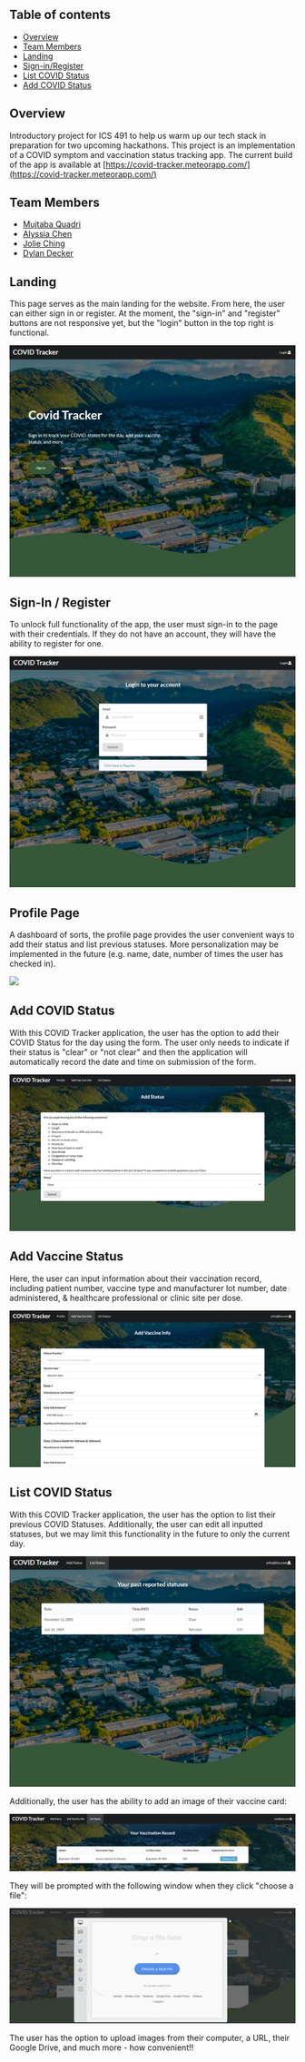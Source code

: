 <!-- Covid Tracker -->

## Table of contents

* [Overview](#overview)
* [Team Members](#team-members)
* [Landing](#landing)
* [Sign-in/Register](#sign-in--register)
* [List COVID Status](#list-covid-status)
* [Add COVID Status](#add-covid-status)

## Overview

Introductory project for ICS 491 to help us warm up our tech stack in preparation for two upcoming hackathons. This project is an implementation of a COVID symptom and vaccination status tracking app. The current build of the app is available at [https://covid-tracker.meteorapp.com/](https://covid-tracker.meteorapp.com/)

## Team Members

* [Mujtaba Quadri](https://github.com/mujtaba-a-quadri)
* [Alyssia Chen](https://github.com/alyssia-chen)
* [Jolie Ching](https://github.com/jolieching)
* [Dylan Decker](https://github.com/dylandecker)

## Landing

This page serves as the main landing for the website.
From here, the user can either sign in or register. At the moment, the "sign-in" and "register" buttons are not responsive yet, but the "login" button in the top right is functional.

<img src="./images/Landing.jpg"/>

## Sign-In / Register

To unlock full functionality of the app, the user must sign-in to the page with their credentials.
If they do not have an account, they will have the ability to register for one.

<img src="./images/Login.jpg"/>

## Profile Page
A dashboard of sorts, the profile page provides the user convenient ways to add their status and list previous statuses. More personalization may be implemented in the future (e.g. name, date, number of times the user has checked in).

<img src="./images/Profile.png"/>

## Add COVID Status

With this COVID Tracker application, the user has the option to add their COVID Status for the day using the form. The user only needs to indicate if their status is "clear" or "not clear" and then the application will automatically record the date and time on submission of the form.

<img src="./images/Add_Status.png"/>

## Add Vaccine Status

Here, the user can input information about their vaccination record, including patient number, vaccine type and manufacturer lot number, date administered, & healthcare professional or clinic site per dose. 

<img src="./images/Add_Vaccine.png"/>

## List COVID Status

With this COVID Tracker application, the user has the option to list their previous COVID Statuses. Additionally, the user can edit all inputted statuses, but we may limit this functionality in the future to only the current day. 

<img src="./images/List_Status.jpg"/>

Additionally, the user has the ability to add an image of their vaccine card:

<img src="./images/List_Status_V2.png"/>

They will be prompted with the following window when they click "choose a file":

<img src="./images/Upload_Image.png"/>

The user has the option to upload images from their computer, a URL, their Google Drive, and much more - how convenient!!

